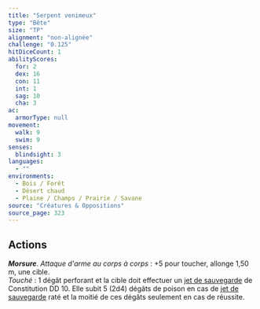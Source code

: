 ```yaml
---
title: "Serpent venimeux"
type: "Bête"
size: "TP"
alignment: "non-alignée"
challenge: "0.125"
hitDiceCount: 1
abilityScores:
  for: 2
  dex: 16
  con: 11
  int: 1
  sag: 10
  cha: 3
ac: 
  armorType: null
movement: 
  walk: 9
  swim: 9
senses: 
  blindsight: 3
languages: 
  - ""
environments:
  - Bois / Forêt
  - Désert chaud
  - Plaine / Champs / Prairie / Savane
source: "Créatures & Oppositions"
source_page: 323
---
```

## Actions
_**Morsure**_. _Attaque d'arme au corps à corps_ : +5 pour toucher, allonge 1,50 m, une cible.  
_Touché_ : 1 dégât perforant et la cible doit effectuer un [jet de sauvegarde](/utiliser-les-caracteristiques/#jets-de-sauvegarde) de Constitution DD 10. Elle subit 5 (2d4) dégâts de poison en cas de [jet de sauvegarde](/utiliser-les-caracteristiques/#jets-de-sauvegarde) raté et la moitié de ces dégâts seulement en cas de réussite.
